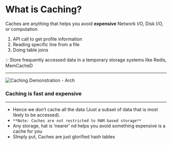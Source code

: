 # What is Caching?

Caches are anything that helps you avoid **expensive** Network I/O, Disk I/O, or computation

1. API call to get profile information
2. Reading specific line from a file
3. Doing table joins

<aside>
💡 Store frequently accessed data in a temporary storage systems like Redis, MemCacheD
</aside>

---

![Caching Demonstration - Arch](https://bharath-lakshman-kumar.s3.ap-south-1.amazonaws.com/Caching/redis.png)

### Caching is fast and expensive

---

- Hence we don’t cache all the data (Just a subset of data that is most likely to be accessed).
- `**Note: Caches are not restricted to RAM based storage**`
- Any storage, hat is ‘nearer’ nd helps you avoid something expensive is a cache for you
- SImply put, Caches are just glorified hash tables

